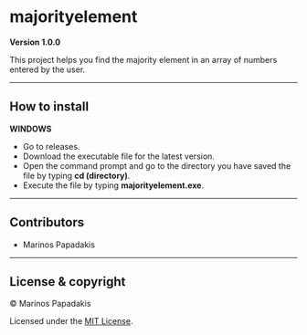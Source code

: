# majorityelement

**Version 1.0.0** 

This project helps you find the majority element in an array of numbers entered by the user.

---

## How to install

**WINDOWS**

- Go to releases.
- Download the executable file for the latest version.
- Open the command prompt and go to the directory you have saved the file by typing **cd (directory)**.
- Execute the file by typing **majorityelement.exe**.

---

## Contributors

- Marinos Papadakis

---

## License & copyright

© Marinos Papadakis

Licensed under the [MIT License](LICENSE).
